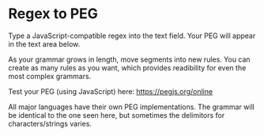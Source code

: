 # Regex to PEG

Type a JavaScript-compatible regex into the text field. Your PEG will appear in the text area below.

As your grammar grows in length, move segments into new rules. You can create as many rules as you want, which provides readibility for even the most complex grammars.

Test your PEG (using JavaScript) here: https://pegjs.org/online

All major languages have their own PEG implementations. The grammar will be identical to the one seen here, but sometimes the delimitors for characters/strings varies.
